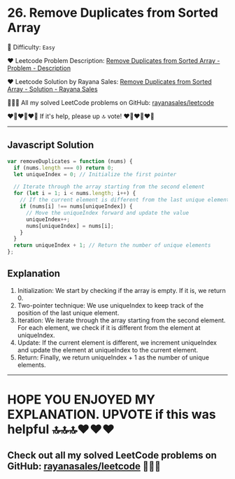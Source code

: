 # 26. Remove Duplicates from Sorted Array

🌱 Difficulty: `Easy`

❤️ Leetcode Problem Description: [Remove Duplicates from Sorted Array - Problem - Description](https://leetcode.com/problems/remove-duplicates-from-sorted-array/description/)

❤️ Leetcode Solution by Rayana Sales: [Remove Duplicates from Sorted Array - Solution - Rayana Sales](https://leetcode.com/problems/remove-duplicates-from-sorted-array/solutions/5662672/simple-beginner-friendly-javascript-solution-explanation/)

💁🏻‍♀️ All my solved LeetCode problems on GitHub: [rayanasales/leetcode](https://github.com/rayanasales/leetcode)

❤️‍🔥❤️‍🔥❤️‍🔥 If it's help, please up 🔝 vote! ❤️‍🔥❤️‍🔥❤️‍🔥

---

## Javascript Solution

```js
var removeDuplicates = function (nums) {
  if (nums.length === 0) return 0;
  let uniqueIndex = 0; // Initialize the first pointer

  // Iterate through the array starting from the second element
  for (let i = 1; i < nums.length; i++) {
    // If the current element is different from the last unique element
    if (nums[i] !== nums[uniqueIndex]) {
      // Move the uniqueIndex forward and update the value
      uniqueIndex++;
      nums[uniqueIndex] = nums[i];
    }
  }
  return uniqueIndex + 1; // Return the number of unique elements
};
```

## Explanation

1. Initialization: We start by checking if the array is empty. If it is, we return 0.
2. Two-pointer technique: We use uniqueIndex to keep track of the position of the last unique element.
3. Iteration: We iterate through the array starting from the second element. For each element, we check if it is different from the element at uniqueIndex.
4. Update: If the current element is different, we increment uniqueIndex and update the element at uniqueIndex to the current element.
5. Return: Finally, we return uniqueIndex + 1 as the number of unique elements.

---

# HOPE YOU ENJOYED MY EXPLANATION. UPVOTE if this was helpful 🔝🔝🔝❤️❤️❤️

## Check out all my solved LeetCode problems on GitHub: [rayanasales/leetcode](https://github.com/rayanasales/leetcode) 🤙😚🤘
